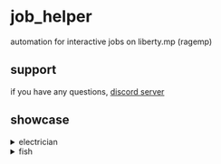 # job_helper
automation for interactive jobs on liberty.mp (ragemp)

## support
if you have any questions, [discord server](https://discord.gg/K7RNp2vtVq)

## showcase
<details>
  <summary>electrician</summary>
  
  https://github.com/clauadv/job_helper/assets/26169415/0557e57d-720a-4b3c-9c67-e32edbff8ec9
</details>

<details>
  <summary>fish</summary>
 
  https://github.com/clauadv/job_helper/assets/26169415/0c0ac891-be3c-47f9-bdf5-7957da39fe6a
</details>
